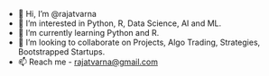 - 👋 Hi, I’m @rajatvarna
- 👀 I’m interested in Python, R, Data Science, AI and ML.
- 🌱 I’m currently learning Python and R.
- 💞️ I’m looking to collaborate on Projects, Algo Trading, Strategies, Bootstrapped Startups.
- 📫 Reach me - rajatvarna@gmail.com

<!---
rajatvarna/rajatvarna is a ✨ special ✨ repository because its `README.md` (this file) appears on your GitHub profile.
You can click the Preview link to take a look at your changes.
--->
